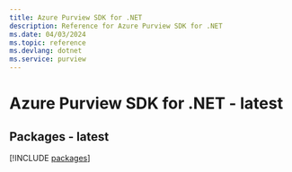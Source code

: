 ```yaml
---
title: Azure Purview SDK for .NET
description: Reference for Azure Purview SDK for .NET
ms.date: 04/03/2024
ms.topic: reference
ms.devlang: dotnet
ms.service: purview
---
```

# Azure Purview SDK for .NET - latest
## Packages - latest
[!INCLUDE [packages](purview-index.md)]